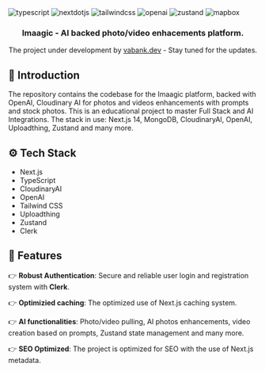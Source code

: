 <div>

  <div>
    <img src="https://img.shields.io/badge/-Typescript-black?style=for-the-badge&logoColor=white&logo=typescript&color=3178C6" alt="typescript" />
    <img src="https://img.shields.io/badge/-Next_._JS-black?style=for-the-badge&logoColor=white&logo=nextdotjs&color=000000" alt="nextdotjs" />
    <img src="https://img.shields.io/badge/-Tailwind_CSS-black?style=for-the-badge&logoColor=white&logo=tailwindcss&color=06B6D4" alt="tailwindcss" />
    <img src="https://img.shields.io/badge/-OpenAI-black?style=for-the-badge&logoColor=white&logo=openai&color=412991" alt="openai" />
    <img src="https://img.shields.io/badge/-zustand-black?style=for-the-badge&logoColor=white&logo=zustand&color=0000FF" alt="zustand" />
    <img src="https://img.shields.io/badge/-uploadthing-black?style=for-the-badge&logoColor=white&logo=uploadthing&color=0000FF" alt="mapbox" />
   
  </div>

  <h3 align="center">Imaagic - AI backed photo/video enhacements platform.</h3>

  <div align="center">
     The project under development by <a href="https://vabank.dev" target="_blank">vabank.dev</a> - Stay tuned for the updates.
  </div>
</div>

## <a name="introduction">🤖 Introduction</a>

The repository contains the codebase for the Imaagic platform, backed with OpenAI, Cloudinary AI for photos and videos enhancements with prompts and stock photos. This is an educational project to master Full Stack and AI Integrations. The stack in use: Next.js 14, MongoDB, CloudinaryAI, OpenAI, Uploadthing, Zustand and many more.

## <a name="tech-stack">⚙️ Tech Stack</a>

- Next.js
- TypeScript
- CloudinaryAI
- OpenAI
- Tailwind CSS
- Uploadthing
- Zustand
- Clerk

## <a name="features">🔋 Features</a>

👉 **Robust Authentication**: Secure and reliable user login and registration system with **Clerk**.

👉 **Optimizied caching**: The optimized use of Next.js caching system.

👉 **AI functionalities**: Photo/video pulling, AI photos enhancements, video creation based on prompts, Zustand state management and many more.

👉 **SEO Optimized**: The project is optimized for SEO with the use of Next.js metadata.

